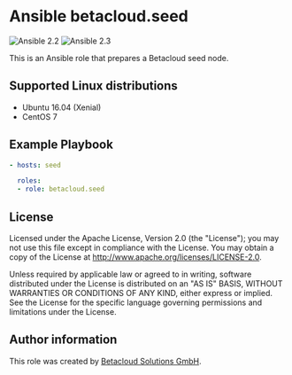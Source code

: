 # Ansible betacloud.seed

![Ansible 2.2](https://img.shields.io/badge/Ansible-2.2-green.png?style=flat)
![Ansible 2.3](https://img.shields.io/badge/Ansible-2.3-green.png?style=flat)

This is an Ansible role that prepares a Betacloud seed node.

Supported Linux distributions
-----------------------------

* Ubuntu 16.04 (Xenial)
* CentOS 7

Example Playbook
----------------

```yml
- hosts: seed

  roles:
  - role: betacloud.seed
```

License
-------

Licensed under the Apache License, Version 2.0 (the "License");
you may not use this file except in compliance with the License.
You may obtain a copy of the License at http://www.apache.org/licenses/LICENSE-2.0.

Unless required by applicable law or agreed to in writing, software
distributed under the License is distributed on an "AS IS" BASIS,
WITHOUT WARRANTIES OR CONDITIONS OF ANY KIND, either express or implied.
See the License for the specific language governing permissions and
limitations under the License.

Author information
------------------

This role was created by [Betacloud Solutions GmbH](https://betacloud-solutions.de).
